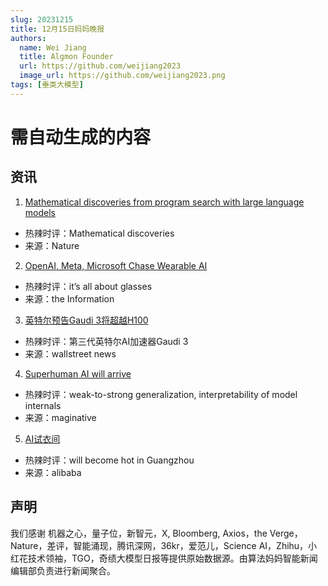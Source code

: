```yaml
---
slug: 20231215
title: 12月15日妈妈晚报
authors:
  name: Wei Jiang
  title: Algmon Founder
  url: https://github.com/weijiang2023
  image_url: https://github.com/weijiang2023.png
tags: [垂类大模型]
---
```


# 需自动生成的内容
## 资讯

1. [Mathematical discoveries from program search with large language models](https://www.nature.com/articles/s41586-023-06924-6)
* 热辣时评：Mathematical discoveries
* 来源：Nature

2. [OpenAI, Meta, Microsoft Chase Wearable AI](https://www.theinformation.com/articles/tech-giants-chase-wearable-ai)
* 热辣时评：it’s all about glasses
* 来源：the Information

3. [英特尔预告Gaudi 3将超越H100](https://wallstreetcn.com/articles/3704297?keyword=%E8%8B%B1%E7%89%B9%E5%B0%94)
* 热辣时评：第三代英特尔AI加速器Gaudi 3
* 来源：wallstreet news

4. [Superhuman AI will arrive](https://www.maginative.com/article/openai-launches-10-million-in-research-grants-for-aligning-superintelligent-ai/)
* 热辣时评：weak-to-strong generalization, interpretability of model internals
* 来源：maginative

5. [AI试衣间](https://github.com/HumanAIGC/OutfitAnyone)
* 热辣时评：will become hot in Guangzhou
* 来源：alibaba

## 声明

我们感谢 机器之心，量子位，新智元，X, Bloomberg, Axios，the Verge，Nature，差评，智能涌现，腾讯深网，36kr，爱范儿，Science AI，Zhihu，小红花技术领袖，TGO，奇绩大模型日报等提供原始数据源。由算法妈妈智能新闻编辑部负责进行新闻聚合。